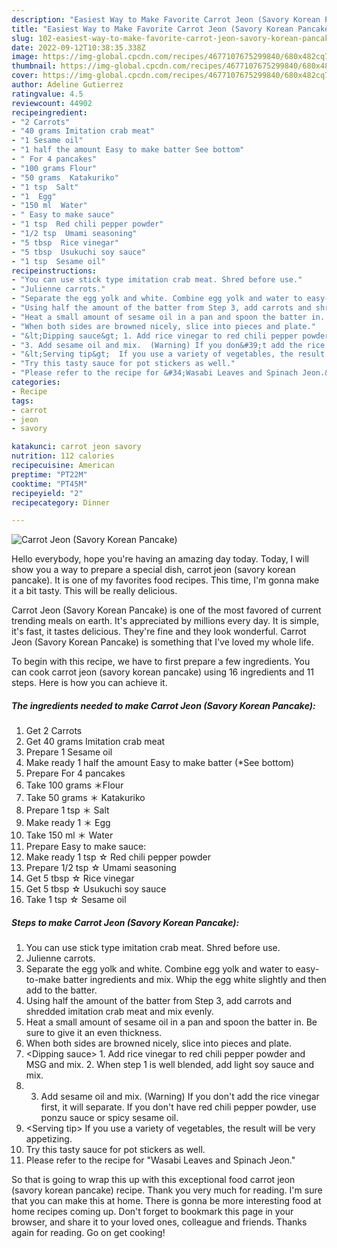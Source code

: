 ```yaml
---
description: "Easiest Way to Make Favorite Carrot Jeon (Savory Korean Pancake)"
title: "Easiest Way to Make Favorite Carrot Jeon (Savory Korean Pancake)"
slug: 102-easiest-way-to-make-favorite-carrot-jeon-savory-korean-pancake
date: 2022-09-12T10:38:35.338Z
image: https://img-global.cpcdn.com/recipes/4677107675299840/680x482cq70/carrot-jeon-savory-korean-pancake-recipe-main-photo.jpg
thumbnail: https://img-global.cpcdn.com/recipes/4677107675299840/680x482cq70/carrot-jeon-savory-korean-pancake-recipe-main-photo.jpg
cover: https://img-global.cpcdn.com/recipes/4677107675299840/680x482cq70/carrot-jeon-savory-korean-pancake-recipe-main-photo.jpg
author: Adeline Gutierrez
ratingvalue: 4.5
reviewcount: 44902
recipeingredient:
- "2 Carrots"
- "40 grams Imitation crab meat"
- "1 Sesame oil"
- "1 half the amount Easy to make batter See bottom"
- " For 4 pancakes"
- "100 grams Flour"
- "50 grams  Katakuriko"
- "1 tsp  Salt"
- "1  Egg"
- "150 ml  Water"
- " Easy to make sauce"
- "1 tsp  Red chili pepper powder"
- "1/2 tsp  Umami seasoning"
- "5 tbsp  Rice vinegar"
- "5 tbsp  Usukuchi soy sauce"
- "1 tsp  Sesame oil"
recipeinstructions:
- "You can use stick type imitation crab meat. Shred before use."
- "Julienne carrots."
- "Separate the egg yolk and white. Combine egg yolk and water to easy-to-make batter ingredients and mix. Whip the egg white slightly and then add to the batter."
- "Using half the amount of the batter from Step 3, add carrots and shredded imitation crab meat and mix evenly."
- "Heat a small amount of sesame oil in a pan and spoon the batter in. Be sure to give it an even thickness."
- "When both sides are browned nicely, slice into pieces and plate."
- "&lt;Dipping sauce&gt; 1. Add rice vinegar to red chili pepper powder and MSG and mix. 2. When step 1 is well blended, add light soy sauce and mix."
- "3. Add sesame oil and mix.  (Warning) If you don&#39;t add the rice vinegar first, it will separate. If you don&#39;t have red chili pepper powder, use ponzu sauce or spicy sesame oil."
- "&lt;Serving tip&gt;  If you use a variety of vegetables, the result will be very appetizing."
- "Try this tasty sauce for pot stickers as well."
- "Please refer to the recipe for &#34;Wasabi Leaves and Spinach Jeon.&#34;"
categories:
- Recipe
tags:
- carrot
- jeon
- savory

katakunci: carrot jeon savory 
nutrition: 112 calories
recipecuisine: American
preptime: "PT22M"
cooktime: "PT45M"
recipeyield: "2"
recipecategory: Dinner

---
```



![Carrot Jeon (Savory Korean Pancake)](https://img-global.cpcdn.com/recipes/4677107675299840/680x482cq70/carrot-jeon-savory-korean-pancake-recipe-main-photo.jpg)

Hello everybody, hope you're having an amazing day today. Today, I will show you a way to prepare a special dish, carrot jeon (savory korean pancake). It is one of my favorites food recipes. This time, I'm gonna make it a bit tasty. This will be really delicious.

Carrot Jeon (Savory Korean Pancake) is one of the most favored of current trending meals on earth. It's appreciated by millions every day. It is simple, it's fast, it tastes delicious. They're fine and they look wonderful. Carrot Jeon (Savory Korean Pancake) is something that I've loved my whole life.




To begin with this recipe, we have to first prepare a few ingredients. You can cook carrot jeon (savory korean pancake) using 16 ingredients and 11 steps. Here is how you can achieve it.

<!--inarticleads1-->

##### The ingredients needed to make Carrot Jeon (Savory Korean Pancake):

1. Get 2 Carrots
1. Get 40 grams Imitation crab meat
1. Prepare 1 Sesame oil
1. Make ready 1 half the amount Easy to make batter (*See bottom)
1. Prepare  For 4 pancakes
1. Take 100 grams ＊Flour
1. Take 50 grams ＊ Katakuriko
1. Prepare 1 tsp ＊ Salt
1. Make ready 1 ＊ Egg
1. Take 150 ml ＊ Water
1. Prepare  Easy to make sauce:
1. Make ready 1 tsp ☆ Red chili pepper powder
1. Prepare 1/2 tsp ☆ Umami seasoning
1. Get 5 tbsp ☆ Rice vinegar
1. Get 5 tbsp ☆ Usukuchi soy sauce
1. Take 1 tsp ☆ Sesame oil




<!--inarticleads2-->

##### Steps to make Carrot Jeon (Savory Korean Pancake):

1. You can use stick type imitation crab meat. Shred before use.
1. Julienne carrots.
1. Separate the egg yolk and white. Combine egg yolk and water to easy-to-make batter ingredients and mix. Whip the egg white slightly and then add to the batter.
1. Using half the amount of the batter from Step 3, add carrots and shredded imitation crab meat and mix evenly.
1. Heat a small amount of sesame oil in a pan and spoon the batter in. Be sure to give it an even thickness.
1. When both sides are browned nicely, slice into pieces and plate.
1. &lt;Dipping sauce&gt; 1. Add rice vinegar to red chili pepper powder and MSG and mix. 2. When step 1 is well blended, add light soy sauce and mix.
1. 3. Add sesame oil and mix.  (Warning) If you don&#39;t add the rice vinegar first, it will separate. If you don&#39;t have red chili pepper powder, use ponzu sauce or spicy sesame oil.
1. &lt;Serving tip&gt;  If you use a variety of vegetables, the result will be very appetizing.
1. Try this tasty sauce for pot stickers as well.
1. Please refer to the recipe for &#34;Wasabi Leaves and Spinach Jeon.&#34;




So that is going to wrap this up with this exceptional food carrot jeon (savory korean pancake) recipe. Thank you very much for reading. I'm sure that you can make this at home. There is gonna be more interesting food at home recipes coming up. Don't forget to bookmark this page in your browser, and share it to your loved ones, colleague and friends. Thanks again for reading. Go on get cooking!
